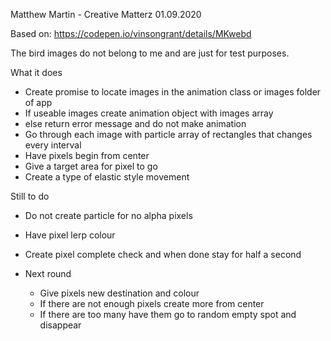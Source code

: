 Matthew Martin - Creative Matterz
01.09.2020

Based on:
https://codepen.io/vinsongrant/details/MKwebd

The bird images do not belong to me and are just for test purposes.

What it does
- Create promise to locate images in the animation class or images folder of app
- If useable images create animation object with images array
- else return error message and do not make animation
- Go through each image with particle array of rectangles that changes every interval
- Have pixels begin from center
- Give a target area for pixel to go
- Create a type of elastic style movement

Still to do

- Do not create particle for no alpha pixels
- Have pixel lerp colour
- Create pixel complete check and when done stay for half a second

- Next round
  - Give pixels new destination and colour
  - If there are not enough pixels create more from center
  - If there are too many have them go to random empty spot and disappear
